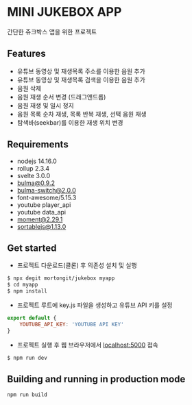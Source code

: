 # MINI JUKEBOX APP

간단한 쥬크박스 앱을 위한 프로젝트

## Features
- 유튜브 동영상 및 재생목록 주소를 이용한 음원 추가
- 유튜브 동영상 및 재생목록 검색을 이용한 음원 추가
- 음원 삭제
- 음원 재생 순서 변경 (드래그앤드롭)
- 음원 재생 및 일시 정지
- 음원 목록 순차 재생, 목록 반복 재생, 선택 음원 재생
- 탐색바(seekbar)를 이용한 재생 위치 변경

## Requirements
- nodejs 14.16.0
- rollup 2.3.4
- svelte 3.0.0
- bulma@0.9.2
- bulma-switch@2.0.0
- font-awesome/5.15.3
- youtube player_api
- youtube data_api
- moment@2.29.1
- sortablejs@1.13.0

## Get started

* 프로젝트 다운로드(클론) 후 의존성 설치 및 실행
```bash
$ npx degit mortongit/jukebox myapp
$ cd myapp
$ npm install
```

* 프로젝트 루트에 key.js 파일을 생성하고 유튜브 API 키를 설정
```javascript
export default {
    YOUTUBE_API_KEY: 'YOUTUBE API KEY'
}
```

* 프로젝트 실행 후 웹 브라우저에서 [localhost:5000](http://localhost:5000) 접속
```bash
$ npm run dev
```

## Building and running in production mode


```bash
npm run build
```


